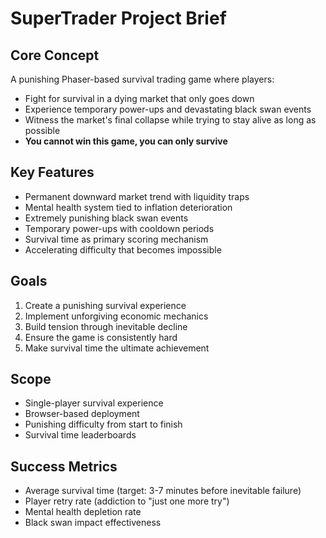 # SuperTrader Project Brief

## Core Concept
A punishing Phaser-based survival trading game where players:
- Fight for survival in a dying market that only goes down
- Experience temporary power-ups and devastating black swan events
- Witness the market's final collapse while trying to stay alive as long as possible
- **You cannot win this game, you can only survive**

## Key Features
- Permanent downward market trend with liquidity traps
- Mental health system tied to inflation deterioration
- Extremely punishing black swan events
- Temporary power-ups with cooldown periods
- Survival time as primary scoring mechanism
- Accelerating difficulty that becomes impossible

## Goals
1. Create a punishing survival experience
2. Implement unforgiving economic mechanics
3. Build tension through inevitable decline
4. Ensure the game is consistently hard
5. Make survival time the ultimate achievement

## Scope
- Single-player survival experience
- Browser-based deployment
- Punishing difficulty from start to finish
- Survival time leaderboards

## Success Metrics
- Average survival time (target: 3-7 minutes before inevitable failure)
- Player retry rate (addiction to "just one more try")
- Mental health depletion rate
- Black swan impact effectiveness
